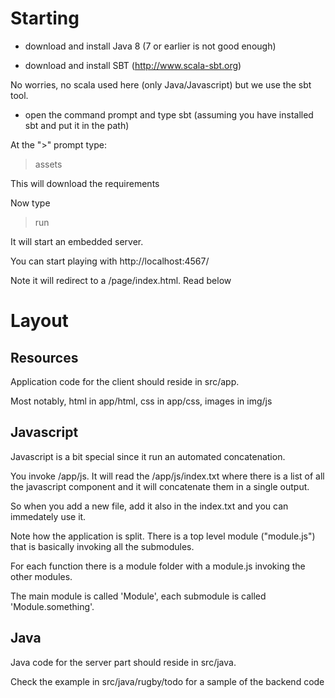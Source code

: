 # Starting

- download and install Java 8 (7 or earlier is not good enough)

- download and install SBT (http://www.scala-sbt.org)

No worries, no scala used here (only Java/Javascript) but we use the sbt tool.

- open the command prompt and type sbt (assuming you have installed sbt and put it in the path)

At the ">" prompt type: 

> assets

This will download the requirements

Now type

> run

It will start an embedded server.

You can start playing with http://localhost:4567/ 

Note it will redirect to a /page/index.html. Read below

# Layout

## Resources
Application code for the client should reside in src/app. 

Most notably, html in app/html, css in app/css, images in img/js

## Javascript

Javascript is a bit special since it run an automated concatenation.

You invoke /app/js. It will read the /app/js/index.txt where there is a list of all the javascript component 
and it will concatenate them in a single output.

So when you add a new file, add it also in the index.txt and you can immedately use it.

Note how the application is split. There is a top level module ("module.js") that is basically invoking all the submodules.

For each function there is a module folder with a module.js invoking the other modules.

The main module is called 'Module', each submodule is called 'Module.something'.


## Java

Java code for the server part should reside in src/java.

Check the example in src/java/rugby/todo for a sample of the backend code
